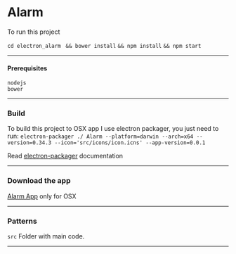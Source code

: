 # Alarm

To run this project

```cd electron_alarm```
``` && bower install```
```&& npm install```
```&& npm start```

-----------------------

#### Prerequisites
```
nodejs
bower
```

-----------------------

### Build

To build this project to OSX app I use electron packager, you just need to run:
``` electron-packager ./ Alarm --platform=darwin --arch=x64 --version=0.34.3 --icon='src/icons/icon.icns' --app-version=0.0.1 ```

Read [electron-packager](https://github.com/maxogden/electron-packager) documentation

-----------------------

### Download the app

[Alarm App](https://github.com/anamariasosa/electron_alarm/blob/master/AlarmApp.zip?raw=true) only for OSX

-----------------------

### Patterns

 ``src`` Folder with main code.

-----------------------

